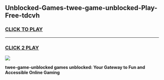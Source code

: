 
## Unblocked-Games-twee-game-unblocked-Play-Free-tdcvh
<h3>
<a href="https://premium76.site?title=twee-game-unblocked&ref=19M">CLICK TO PLAY</a></h3>
<hr>

<h3>
<a href="https://premium76.site?title=twee-game-unblocked&ref=19M">CLICK 2 PLAY</a>
  
</h3>

<a href="https://premium76.site?title=twee-game-unblocked&ref=19M"><img src="https://clearcache.store/games.png"></a>


**twee-game-unblocked games unblocked: Your Gateway to Fun and Accessible Online Gaming**
